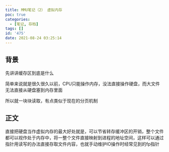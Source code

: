 ```yaml
---
title: MMU笔记（2） 虚拟内存
poc: true
categories:
  - [笔记, 存档]
tags: []
id: '475'
date: 2021-08-24 03:25:14
---
```


## 背景

先讲讲缓存区到底是什么

简单来说就是很久很久以前，CPU只能操作内存，没法直接操作硬盘，而大文件无法直接从硬盘塞到内存里面

所以就一块块读取，有点类似于现在的分页机制

## 正文

直接把硬盘当作虚拟内存的最大好处就是，可以节省转存缓冲区的开销，整个文件都可以视作处于内存中，将一整个文件直接映射到进程的地址空间，这样可以通过指针用读写的办法直接存取文件内容，也就手动维护IO操作时经常见到的fp指针